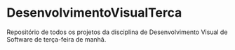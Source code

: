 # DesenvolvimentoVisualTerca
Repositório de todos os projetos da disciplina de Desenvolvimento Visual de Software de terça-feira de manhã.
